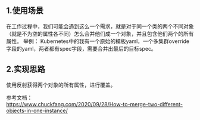 ## 1.使用场景
在工作过程中，我们可能会遇到这么一个需求，就是对于同一个类的两个不同对象（就是不为空的属性各不同）怎么合并他们成一个对象，并且包含他们两个的所有属性。
举例：
Kubernetes中的我有一个原始的模板yaml，一个多集群override字段的yaml，两者都有spec字段，需要合并出最后的目标spec。  

## 2.实现思路
使用反射获得两个对象的所有属性，进行覆盖。




参考文档：  
https://www.chuckfang.com/2020/09/28/How-to-merge-two-different-objects-in-one-instance/